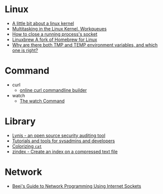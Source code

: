 Linux
=====
* [A little bit about a linux kernel](https://github.com/0xAX/linux-insides)
* [Multitasking in the Linux Kernel. Workqueues](http://kukuruku.co/hub/nix/multitasking-in-the-linux-kernel-workqueues)
* [How to close a running process's socket](http://incoherency.co.uk/blog/stories/closing-a-socket.html)
* [Linuxbrew A fork of Homebrew for Linux](http://brew.sh/linuxbrew/)
* [Why are there both TMP and TEMP environment variables, and which one is right?](http://blogs.msdn.com/b/oldnewthing/archive/2015/04/17/10608077.aspx)

# Command
* curl
  * [online curl commandline builder](https://curlbuilder.com/)
* watch
  * [The watch Command](http://www.linfo.org/watch.html)

# Library
* [Lynis - an open source security auditing tool](https://cisofy.com/lynis/)
* [Tutorials and tools for sysadmins and developers](https://syscoding.com/)
* [Colorizing `cat`](https://github.com/jingweno/ccat)
* [zindex - Create an index on a compressed text file](https://github.com/mattgodbolt/zindex)

# Network
* [Beej's Guide to Network Programming Using Internet Sockets](http://beej.us/guide/bgnet/output/html/multipage/index.html)